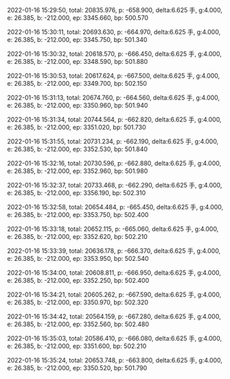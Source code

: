 2022-01-16 15:29:50, total: 20835.976, p: -658.900, delta:6.625 手, g:4.000, e: 26.385, b: -212.000, ep: 3345.660, bp: 500.570

2022-01-16 15:30:11, total: 20693.630, p: -664.970, delta:6.625 手, g:4.000, e: 26.385, b: -212.000, ep: 3345.750, bp: 501.340

2022-01-16 15:30:32, total: 20618.570, p: -666.450, delta:6.625 手, g:4.000, e: 26.385, b: -212.000, ep: 3348.590, bp: 501.880

2022-01-16 15:30:53, total: 20617.624, p: -667.500, delta:6.625 手, g:4.000, e: 26.385, b: -212.000, ep: 3349.700, bp: 502.150

2022-01-16 15:31:13, total: 20674.760, p: -664.560, delta:6.625 手, g:4.000, e: 26.385, b: -212.000, ep: 3350.960, bp: 501.940

2022-01-16 15:31:34, total: 20744.564, p: -662.820, delta:6.625 手, g:4.000, e: 26.385, b: -212.000, ep: 3351.020, bp: 501.730

2022-01-16 15:31:55, total: 20731.234, p: -662.190, delta:6.625 手, g:4.000, e: 26.385, b: -212.000, ep: 3352.530, bp: 501.840

2022-01-16 15:32:16, total: 20730.596, p: -662.880, delta:6.625 手, g:4.000, e: 26.385, b: -212.000, ep: 3352.960, bp: 501.980

2022-01-16 15:32:37, total: 20733.468, p: -662.290, delta:6.625 手, g:4.000, e: 26.385, b: -212.000, ep: 3356.190, bp: 502.310

2022-01-16 15:32:58, total: 20654.484, p: -665.450, delta:6.625 手, g:4.000, e: 26.385, b: -212.000, ep: 3353.750, bp: 502.400

2022-01-16 15:33:18, total: 20652.115, p: -665.060, delta:6.625 手, g:4.000, e: 26.385, b: -212.000, ep: 3352.620, bp: 502.210

2022-01-16 15:33:39, total: 20636.178, p: -666.370, delta:6.625 手, g:4.000, e: 26.385, b: -212.000, ep: 3353.950, bp: 502.540

2022-01-16 15:34:00, total: 20608.811, p: -666.950, delta:6.625 手, g:4.000, e: 26.385, b: -212.000, ep: 3352.250, bp: 502.400

2022-01-16 15:34:21, total: 20605.262, p: -667.590, delta:6.625 手, g:4.000, e: 26.385, b: -212.000, ep: 3350.970, bp: 502.320

2022-01-16 15:34:42, total: 20564.159, p: -667.280, delta:6.625 手, g:4.000, e: 26.385, b: -212.000, ep: 3352.560, bp: 502.480

2022-01-16 15:35:03, total: 20586.410, p: -666.080, delta:6.625 手, g:4.000, e: 26.385, b: -212.000, ep: 3351.600, bp: 502.210

2022-01-16 15:35:24, total: 20653.748, p: -663.800, delta:6.625 手, g:4.000, e: 26.385, b: -212.000, ep: 3350.520, bp: 501.790